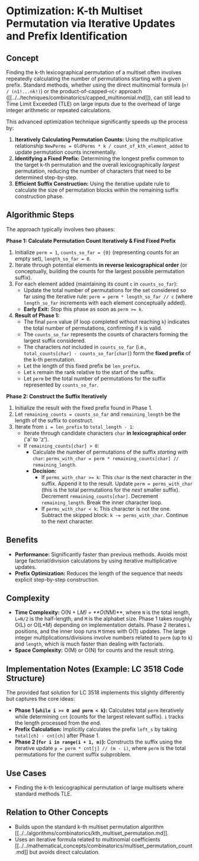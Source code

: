 # Optimization: K-th Multiset Permutation via Iterative Updates and Prefix Identification

## Concept

Finding the k-th lexicographical permutation of a multiset often involves repeatedly calculating the number of permutations starting with a given prefix. Standard methods, whether using the direct multinomial formula (`n! / (n1!...nk!)`) or the product-of-capped-`nCr` approach ([[../../techniques/combinatorics/capped_multinomial.md]]), can still lead to Time Limit Exceeded (TLE) on large inputs due to the overhead of large integer arithmetic or repeated calculations.

This advanced optimization technique significantly speeds up the process by:

1.  **Iteratively Calculating Permutation Counts:** Using the multiplicative relationship `NewPerms = OldPerms * k / count_of_kth_element_added` to update permutation counts incrementally.
2.  **Identifying a Fixed Prefix:** Determining the longest prefix common to the target k-th permutation and the overall lexicographically *largest* permutation, reducing the number of characters that need to be determined step-by-step.
3.  **Efficient Suffix Construction:** Using the iterative update rule to calculate the size of permutation blocks within the remaining suffix construction phase.

## Algorithmic Steps

The approach typically involves two phases:

**Phase 1: Calculate Permutation Count Iteratively & Find Fixed Prefix**

1.  Initialize `perm = 1`, `counts_so_far = {0}` (representing counts for an empty set), `length_so_far = 0`.
2.  Iterate through potential elements **in reverse lexicographical order** (or conceptually, building the counts for the largest possible permutation suffix).
3.  For each element added (maintaining its count `c` in `counts_so_far`):
    *   Update the total number of permutations for the set considered so far using the iterative rule: `perm = perm * length_so_far // c` (where `length_so_far` increments with each element conceptually added).
    *   **Early Exit:** Stop this phase as soon as `perm >= k`.
4.  **Result of Phase 1:**
    *   The final `perm` value (if loop completed without reaching `k`) indicates the total number of permutations, confirming if `k` is valid.
    *   The `counts_so_far` represents the counts of characters forming the largest suffix considered.
    *   The characters *not* included in `counts_so_far` (i.e., `total_counts[char] - counts_so_far[char]`) form the **fixed prefix** of the k-th permutation.
    *   Let the length of this fixed prefix be `len_prefix`.
    *   Let `k` remain the rank relative to the start of the suffix.
    *   Let `perm` be the total number of permutations for the suffix represented by `counts_so_far`.

**Phase 2: Construct the Suffix Iteratively**

1.  Initialize the result with the fixed prefix found in Phase 1.
2.  Let `remaining_counts = counts_so_far` and `remaining_length` be the length of the suffix to construct.
3.  Iterate from `i = len_prefix` to `total_length - 1`:
    *   Iterate through candidate characters `char` **in lexicographical order** ('a' to 'z').
    *   If `remaining_counts[char] > 0`:
        *   Calculate the number of permutations of the suffix *starting with* `char`: `perms_with_char = perm * remaining_counts[char] // remaining_length`.
        *   **Decision:**
            *   If `perms_with_char >= k`: This `char` is the next character in the suffix. Append it to the result. Update `perm = perms_with_char` (this is the total permutations for the *next* smaller suffix). Decrement `remaining_counts[char]`. Decrement `remaining_length`. Break the inner character loop.
            *   If `perms_with_char < k`: This character is not the one. Subtract the skipped block: `k -= perms_with_char`. Continue to the next character.

## Benefits

*   **Performance:** Significantly faster than previous methods. Avoids most large factorial/division calculations by using iterative multiplicative updates.
*   **Prefix Optimization:** Reduces the length of the sequence that needs explicit step-by-step construction.

## Complexity

*   **Time Complexity:** O(N + L*M) = **O(N*M)**, where `N` is the total length, `L=N/2` is the half-length, and `M` is the alphabet size. Phase 1 takes roughly O(L) or O(L*M) depending on implementation details. Phase 2 iterates `L` positions, and the inner loop runs `M` times with O(1) updates. The large integer multiplications/divisions involve numbers related to `perm` (up to `k`) and `length`, which is much faster than dealing with factorials.
*   **Space Complexity:** O(M) or O(N) for counts and the result string.

## Implementation Notes (Example: LC 3518 Code Structure)

The provided fast solution for LC 3518 implements this slightly differently but captures the core ideas:

*   **Phase 1 (`while i >= 0 and perm < k`):** Calculates total `perm` iteratively while determining `cnt` (counts for the largest relevant suffix). `i` tracks the length processed from the end.
*   **Prefix Calculation:** Implicitly calculates the prefix `left_s` by taking `total[ch] - cnt[ch]` after Phase 1.
*   **Phase 2 (`for i in range(i + 1, m)`):** Constructs the suffix using the iterative update `p = perm * cnt[j] // (m - i)`, where `perm` is the total permutations for the current suffix subproblem.

## Use Cases

*   Finding the k-th lexicographical permutation of large multisets where standard methods TLE.

## Relation to Other Concepts

*   Builds upon the standard k-th multiset permutation algorithm [[../../algorithms/combinatorics/kth_multiset_permutation.md]].
*   Uses an iterative formula related to multinomial coefficients [[../../mathematical_concepts/combinatorics/multiset_permutation_count.md]] but avoids direct calculation. 
